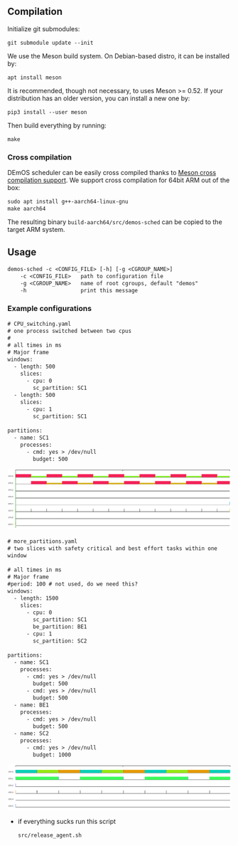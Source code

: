 ## Compilation

Initialize git submodules:

    git submodule update --init

We use the Meson build system. On Debian-based distro, it can be
installed by:

    apt install meson

It is recommended, though not necessary, to uses Meson >= 0.52. If
your distribution has an older version, you can install a new one by:

    pip3 install --user meson

Then build everything by running:

    make

### Cross compilation

DEmOS scheduler can be easily cross compiled thanks to [Meson cross
compilation support][cross]. We support cross compilation for 64bit
ARM out of the box:

    sudo apt install g++-aarch64-linux-gnu
	make aarch64

The resulting binary `build-aarch64/src/demos-sched` can be copied to
the target ARM system.

[cross]: https://mesonbuild.com/Cross-compilation.html

## Usage

    demos-sched -c <CONFIG_FILE> [-h] [-g <CGROUP_NAME>]
        -c <CONFIG_FILE>   path to configuration file
        -g <CGROUP_NAME>   name of root cgroups, default "demos"
        -h                 print this message


### Example configurations

    # CPU_switching.yaml
    # one process switched between two cpus
    #
    # all times in ms
    # Major frame
    windows:
      - length: 500
        slices:
          - cpu: 0
            sc_partition: SC1
      - length: 500
        slices:
          - cpu: 1
            sc_partition: SC1

    partitions:
      - name: SC1
        processes:
          - cmd: yes > /dev/null
            budget: 500

![](./test_config/CPU_switching.png)

    # more_partitions.yaml
    # two slices with safety critical and best effort tasks within one window

    # all times in ms
    # Major frame
    #period: 100 # not used, do we need this?
    windows:
      - length: 1500
        slices:
          - cpu: 0
            sc_partition: SC1
            be_partition: BE1
          - cpu: 1
            sc_partition: SC2

    partitions:
      - name: SC1
        processes:
          - cmd: yes > /dev/null
            budget: 500
          - cmd: yes > /dev/null
            budget: 500
      - name: BE1
        processes:
          - cmd: yes > /dev/null
            budget: 500
      - name: SC2
        processes:
          - cmd: yes > /dev/null
            budget: 1000

![](./test_config/more_partitions.png)

- if everything sucks run this script
    ```
    src/release_agent.sh
    ```

